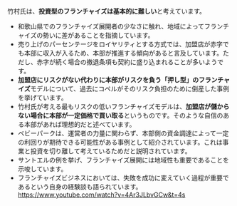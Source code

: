 
竹村氏は、**投資型のフランチャイズは基本的に難しい**と考えています。

- 和歌山県でのフランチャイズ展開者の少なさに触れ、地域によってフランチャイズの勢いに差があることを指摘しています。
- 売り上げのパーセンテージをロイヤリティとする方式では、加盟店が赤字でも本部に収入が入るため、本部が推進する傾向があると言及しています。ただし、赤字が続く場合の撤退条項も契約に盛り込まれることが多いようです。
- **加盟店にリスクがない代わりに本部がリスクを負う「押し型」のフランチャイズ**モデルについて、過去にコペルがそのリスク負担のために倒産した事例を挙げています。
- 竹村氏が考える最もリスクの低いフランチャイズモデルは、**加盟店が儲からない場合に本部が一定価格で買い取る**というものです。そのような自信のある本部があれば理想的だと述べています。
- ベビーパークは、運営者の力量に関わらず、本部側の資金調達によって一定の利回りが期待できる可能性がある事例として紹介されています。これは事業と投資を切り離して考えているためだと説明されています。
- サントエルの例を挙げ、フランチャイズ展開には地域性も重要であることを示唆しています。
- フランチャイズビジネスにおいては、失敗を成功に変えていく過程が重要であるという自身の経験談も語られています。
https://www.youtube.com/watch?v=4Ar3JLbvGCw&t=4s